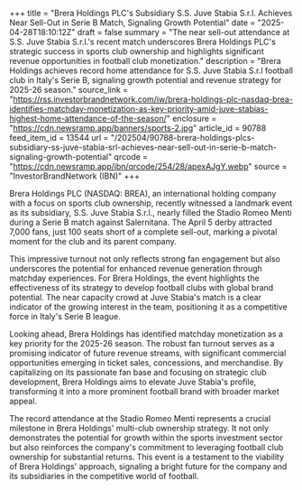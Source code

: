 +++
title = "Brera Holdings PLC's Subsidiary S.S. Juve Stabia S.r.l. Achieves Near Sell-Out in Serie B Match, Signaling Growth Potential"
date = "2025-04-28T18:10:12Z"
draft = false
summary = "The near sell-out attendance at S.S. Juve Stabia S.r.l.'s recent match underscores Brera Holdings PLC's strategic success in sports club ownership and highlights significant revenue opportunities in football club monetization."
description = "Brera Holdings achieves record home attendance for S.S. Juve Stabia S.r.l football club in Italy's Serie B, signaling growth potential and revenue strategy for 2025-26 season."
source_link = "https://rss.investorbrandnetwork.com/iw/brera-holdings-plc-nasdaq-brea-identifies-matchday-monetization-as-key-priority-amid-juve-stabias-highest-home-attendance-of-the-season/"
enclosure = "https://cdn.newsramp.app/banners/sports-2.jpg"
article_id = 90788
feed_item_id = 13544
url = "/202504/90788-brera-holdings-plcs-subsidiary-ss-juve-stabia-srl-achieves-near-sell-out-in-serie-b-match-signaling-growth-potential"
qrcode = "https://cdn.newsramp.app/ibn/qrcode/254/28/apexAJgY.webp"
source = "InvestorBrandNetwork (IBN)"
+++

<p>Brera Holdings PLC (NASDAQ: BREA), an international holding company with a focus on sports club ownership, recently witnessed a landmark event as its subsidiary, S.S. Juve Stabia S.r.l., nearly filled the Stadio Romeo Menti during a Serie B match against Salernitana. The April 5 derby attracted 7,000 fans, just 100 seats short of a complete sell-out, marking a pivotal moment for the club and its parent company.</p><p>This impressive turnout not only reflects strong fan engagement but also underscores the potential for enhanced revenue generation through matchday experiences. For Brera Holdings, the event highlights the effectiveness of its strategy to develop football clubs with global brand potential. The near capacity crowd at Juve Stabia's match is a clear indicator of the growing interest in the team, positioning it as a competitive force in Italy's Serie B league.</p><p>Looking ahead, Brera Holdings has identified matchday monetization as a key priority for the 2025-26 season. The robust fan turnout serves as a promising indicator of future revenue streams, with significant commercial opportunities emerging in ticket sales, concessions, and merchandise. By capitalizing on its passionate fan base and focusing on strategic club development, Brera Holdings aims to elevate Juve Stabia's profile, transforming it into a more prominent football brand with broader market appeal.</p><p>The record attendance at the Stadio Romeo Menti represents a crucial milestone in Brera Holdings' multi-club ownership strategy. It not only demonstrates the potential for growth within the sports investment sector but also reinforces the company's commitment to leveraging football club ownership for substantial returns. This event is a testament to the viability of Brera Holdings' approach, signaling a bright future for the company and its subsidiaries in the competitive world of football.</p>